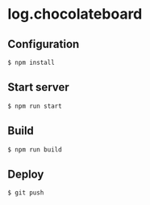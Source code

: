 log.chocolateboard
=========

## Configuration

```
$ npm install
```

## Start server

```
$ npm run start
```

## Build

```
$ npm run build
```

## Deploy

```
$ git push
```
